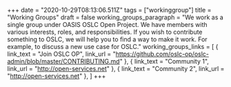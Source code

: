 +++
date = "2020-10-29T08:13:06.511Z"
tags = ["workinggroup"]
title = "Working Groups"
draft = false
working_groups_paragraph = "We work as a single group under OASIS OSLC Open Project. We have members with various interests, roles, and responsibilities. If you wish to contribute something to OSLC, we will help you to find a way to make it work. For example, to discuss a new use case for OSLC."
working_groups_links = [
  { link_text = "Join OSLC OP", link_url = "https://github.com/oslc-op/oslc-admin/blob/master/CONTRIBUTING.md" },
  { link_text = "Community 1", link_url = "http://open-services.net" },
  { link_text = "Community 2", link_url = "http://open-services.net" },
]
+++